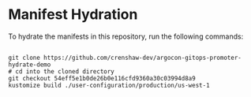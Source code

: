
# Manifest Hydration

To hydrate the manifests in this repository, run the following commands:

```shell

git clone https://github.com/crenshaw-dev/argocon-gitops-promoter-hydrate-demo
# cd into the cloned directory
git checkout 54eff5e1b0de26b0e116cfd9360a30c03994d8a9
kustomize build ./user-configuration/production/us-west-1
```